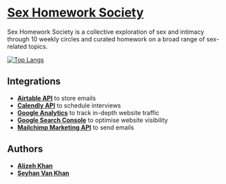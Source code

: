 # [Sex Homework Society](http://sexhomeworksociety.com)

Sex Homework Society is a collective exploration of sex and intimacy through 10 weekly circles and curated homework on a broad range of sex-related topics.

[![Top Langs](https://github-readme-stats.vercel.app/api/top-langs/?username=seyhanvankhan)](https://github.com/anuraghazra/github-readme-stats)


## Integrations
* [**Airtable API**](https://airtable.com/api) to store emails
* [**Calendly API**](https://calendly.stoplight.io/) to schedule interviews
* [**Google Analytics**](https://analytics.google.com/) to track in-depth website traffic
* [**Google Search Console**](https://search.google.com/search-console/welcome) to optimise website visibility
* [**Mailchimp Marketing API**](https://mailchimp.com/developer/api/marketing/) to send emails

## Authors
* [**Alizeh Khan** ](https://github.com/alizehkhan)
* [**Seyhan Van Khan**](https://github.com/seyhanvankhan)
